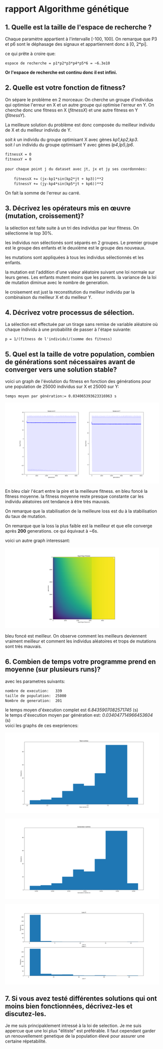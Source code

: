 # rapport Algorithme génétique

## 1. Quelle est la taille de l'espace de recherche ?

Chaque paramètre appartient à l'intervalle [-100, 100].
On remarque que P3 et p6 sont le déphasage des signaux et appartiennent donc à [0, 2*pi].

ce qui prête à croire que:

    espace de recherche = p1*p2*p3*p4*p5*6 = ~6.3e10

**Or l'espace de recherche est continu donc il est infini.**

## 2. Quelle est votre fonction de fitness?

On sépare le problème en 2 morceaux: On cherche un groupe d'individus qui optimise l'erreur en X et un autre groupe qui optimise l'erreur en Y.
On cherche donc une fitness en X (*fitnessX*) et une autre fitness en Y (*fitnessY*).

La meilleure solution du problème est donc composée du meilleur individu de X et du meilleur individu de Y.

soit *k* un individu du groupe optimisant X avec gènes *kp1*,*kp2*,*kp3*.\
soit *l* un individu du groupe optimisant Y avec gènes *lp4*,*lp5*,*lp6*.

    fitnessX = 0
    fitnexxY = 0

    pour chaque point j du dataset avec jt, jx et jy ses coordonnées:

        fitnessX += (jx-kp1*sin(kp2*jt + kp3))**2
        fitnessY += (jy-kp4*sin(kp5*jt + kp6))**2
    



On fait la somme de l'erreur au carré.

## 3. Décrivez les opérateurs mis en œuvre (mutation, croissement)?

la sélection est faite suite à un tri des individus par leur fitness.
On sélectionne le top 30%.

les individus non sélectionés sont séparés en 2 groupes.
Le premier groupe est le groupe des enfants et le deuxième est le groupe des nouveaux.

les mutations sont appliquées à tous les individus sélectionnés et les enfants.

la mutation est l'addition d'une valeur aléatoire suivant une loi normale sur leurs genes. Les enfants mutent moins que les parents. 
la variance de la loi de mutation diminue avec le nombre de generation.

le croisement est just la reconstitution du meilleur individu par la combinaison du meilleur X et du meilleur Y.

## 4.  Décrivez votre processus de sélection.


La sélection est effectuée par un tirage sans remise de variable aléatoire où chaque individu à une probabilité de passer à l'étape suivante:

    p = 1/(fitness de l'individu)/(somme des fitness)

## 5. Quel est la taille de votre population, combien de générations sont nécessaires avant de converger vers une solution stable?

voici un graph de l'évolution du fitness en fonction des générations 
pour une population de 25000 individus sur X et 25000 sur Y:

    temps moyen par génération:= 0.034065393623316963 s

![image](./evolution%20across%20time.png)

En bleu clair l'écart entre la pire et la meilleure fitness.
en bleu foncé la fitness moyenne.
la fitness moyenne reste presque constante car les individu aléatoires ont tendance à être très mauvais.

On remarque que la stabilisation de la meilleure loss est du à la stabilisation du taux de mutation.

On remarque que la loss la plus faible est la meilleur et que elle converge après **200** generations. ce qui équivaut à ~6s.

voici un autre graph interessant:

![image](./log%20of%20lof.png)

bleu foncé est meilleur.
On observe comment les meilleurs deviennent vraiment meilleur et comment les individus aléatoires et trops de mutations sont très mauvais.


## 6. Combien de temps votre programme prend en moyenne (sur plusieurs runs)?

avec les parametres suivants:

    nombre de execution:   339
    taille de population:  25000
    Nombre de generation:  201

le temps moyen d'éxecution complet est *6.8435907082571745* (s)\
le temps d'éxecution moyen par génération est: *0.034047714966453604* (s)\
voici les graphs de ces exepriences:

![image](./time%20total.png)

![image](./time%20generation.png)

![image](./stability.png)

## 7. Si vous avez testé différentes solutions qui ont moins bien fonctionnées, décrivez-les et discutez-les.

Je me suis principaklement intressé à la loi de selection.
Je me suis appercue que une loi plus "élitiste" est préférable.
Il faut cependant garder un renouvellement genetique de la population élevé pour assurer une certaine répetabilité.
